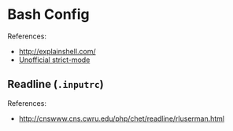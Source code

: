 # Bash Config

References:
* http://explainshell.com/
* [Unofficial strict-mode](http://redsymbol.net/articles/unofficial-bash-strict-mode/)

## Readline (`.inputrc`)

References:
* http://cnswww.cns.cwru.edu/php/chet/readline/rluserman.html
